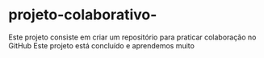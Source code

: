# projeto-colaborativo-
Este projeto consiste em criar um repositório para praticar colaboração no GitHub
Este projeto está concluído e aprendemos muito